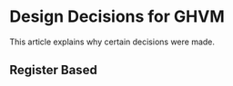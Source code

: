 # Design Decisions for GHVM

This article explains why certain decisions were made.

## Register Based
